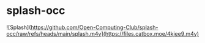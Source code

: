 # splash-occ
![Splash](https://github.com/Open-Computing-Club/splash-occ/raw/refs/heads/main/splash.m4v](https://files.catbox.moe/4kjee9.m4v)
